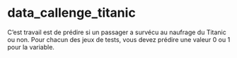 # data_callenge_titanic
C’est  travail  est de prédire si un passager a survécu au naufrage du Titanic ou non. Pour chacun des jeux de tests, vous devez prédire une valeur 0 ou 1 pour la variable.
